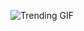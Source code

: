 
<!-- GIF_SECTION -->
![Trending GIF](https://media1.giphy.com/media/v1.Y2lkPThiYjIxNzcyb2oyYmw5eWVmNHVrdGloMzVrYmg2NWlxc3ByM3h1MnFyZ2N5bDNxZSZlcD12MV9naWZzX3NlYXJjaCZjdD1n/zOvBKUUEERdNm/giphy.gif)
<!-- END_GIF_SECTION -->
